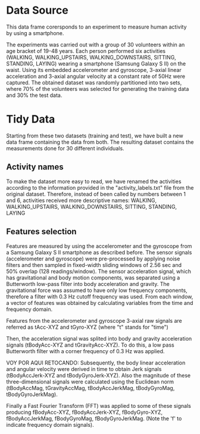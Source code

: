 # Data Source

This data frame corersponds to an experiment to measure human activity by using a smartphone.

The experiments was carried out with a group of 30 volunteers within an age bracket of 19-48 years. Each person performed six activities (WALKING, WALKING_UPSTAIRS, WALKING_DOWNSTAIRS, SITTING, STANDING, LAYING) wearing a smartphone (Samsung Galaxy S II) on the waist. Using its embedded accelerometer and gyroscope, 3-axial linear acceleration and 3-axial angular velocity at a constant rate of 50Hz were captured. 
The obtained dataset was randomly partitioned into two sets, where 70% of the volunteers was selected for generating the training data and 30% the test data.

# Tidy Data

Starting from these two datasets (training and test), we have built a new data frame containing the data from both. The resulting dataset contains the measurements done for 30 different individuals.

## Activity names

To make the dataset more easy to read, we have renamed the activities according to the information provided in the "activity_labels.txt" file from the original dataset. Therefore, instead of been called by numbers between 1 and 6, activities received more descriptive names: WALKING, WALKING_UPSTAIRS, WALKING_DOWNSTAIRS, SITTING, STANDING, LAYING


## Features selection

Features are measured by using the accelerometer and the gyroscope from a Samsung Galaxy S II smartphone as described before.
The sensor signals (accelerometer and gyroscope) were pre-processed by applying noise filters and then sampled in fixed-width sliding windows of 2.56 sec and 50% overlap (128 readings/window). The sensor acceleration signal, which has gravitational and body motion components, was separated using a Butterworth low-pass filter into body acceleration and gravity. The gravitational force was assumed to have only low frequency components, therefore a filter with 0.3 Hz cutoff frequency was used. From each window, a vector of features was obtained by calculating variables from the time and frequency domain.

Features from the accelerometer and gyroscope 3-axial raw signals are referred as tAcc-XYZ and tGyro-XYZ (where "t" stands for "time")

Then, the acceleration signal was splited into body and gravity acceleration signals (tBodyAcc-XYZ and tGravityAcc-XYZ). To do this, a low pass Butterworth filter with a corner frequency of 0.3 Hz was applied.

VOY POR AQUI RETOCANDO:
Subsequently, the body linear acceleration and angular velocity were derived in time to obtain Jerk signals (tBodyAccJerk-XYZ and tBodyGyroJerk-XYZ). Also the magnitude of these three-dimensional signals were calculated using the Euclidean norm (tBodyAccMag, tGravityAccMag, tBodyAccJerkMag, tBodyGyroMag, tBodyGyroJerkMag).

Finally a Fast Fourier Transform (FFT) was applied to some of these signals producing fBodyAcc-XYZ, fBodyAccJerk-XYZ, fBodyGyro-XYZ, fBodyAccJerkMag, fBodyGyroMag, fBodyGyroJerkMag. (Note the 'f' to indicate frequency domain signals).
